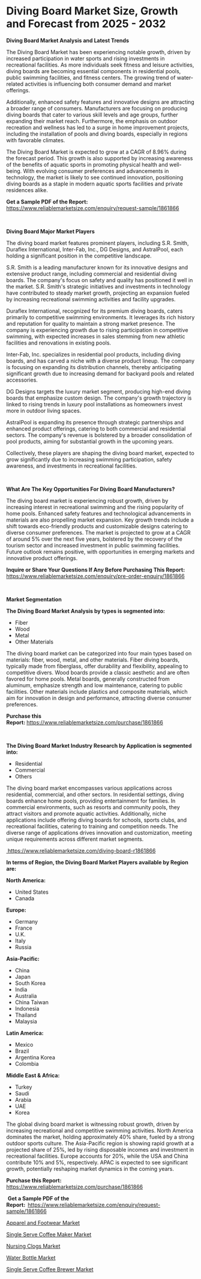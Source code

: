 <p><h1>Diving Board Market Size, Growth and Forecast from 2025 - 2032</h1></p><p><strong>Diving Board Market Analysis and Latest Trends</strong></p>
<p><p>The Diving Board Market has been experiencing notable growth, driven by increased participation in water sports and rising investments in recreational facilities. As more individuals seek fitness and leisure activities, diving boards are becoming essential components in residential pools, public swimming facilities, and fitness centers. The growing trend of water-related activities is influencing both consumer demand and market offerings.</p><p>Additionally, enhanced safety features and innovative designs are attracting a broader range of consumers. Manufacturers are focusing on producing diving boards that cater to various skill levels and age groups, further expanding their market reach. Furthermore, the emphasis on outdoor recreation and wellness has led to a surge in home improvement projects, including the installation of pools and diving boards, especially in regions with favorable climates.</p><p>The Diving Board Market is expected to grow at a CAGR of 8.96% during the forecast period. This growth is also supported by increasing awareness of the benefits of aquatic sports in promoting physical health and well-being. With evolving consumer preferences and advancements in technology, the market is likely to see continued innovation, positioning diving boards as a staple in modern aquatic sports facilities and private residences alike.</p></p>
<p><strong>Get a Sample PDF of the Report:&nbsp;</strong> <a href="https://www.reliablemarketsize.com/enquiry/request-sample/1861866?utm_campaign=1888&utm_medium=2&utm_source=Github&utm_content=ia&utm_term=04042025&utm_id=diving-board">https://www.reliablemarketsize.com/enquiry/request-sample/1861866</a></p>
<p>&nbsp;</p>
<p><strong>Diving Board Major Market Players</strong></p>
<p><p>The diving board market features prominent players, including S.R. Smith, Duraflex International, Inter-Fab, Inc., DG Designs, and AstralPool, each holding a significant position in the competitive landscape.</p><p>S.R. Smith is a leading manufacturer known for its innovative designs and extensive product range, including commercial and residential diving boards. The company's focus on safety and quality has positioned it well in the market. S.R. Smith's strategic initiatives and investments in technology have contributed to steady market growth, projecting an expansion fueled by increasing recreational swimming activities and facility upgrades.</p><p>Duraflex International, recognized for its premium diving boards, caters primarily to competitive swimming environments. It leverages its rich history and reputation for quality to maintain a strong market presence. The company is experiencing growth due to rising participation in competitive swimming, with expected increases in sales stemming from new athletic facilities and renovations in existing pools.</p><p>Inter-Fab, Inc. specializes in residential pool products, including diving boards, and has carved a niche with a diverse product lineup. The company is focusing on expanding its distribution channels, thereby anticipating significant growth due to increasing demand for backyard pools and related accessories.</p><p>DG Designs targets the luxury market segment, producing high-end diving boards that emphasize custom design. The company's growth trajectory is linked to rising trends in luxury pool installations as homeowners invest more in outdoor living spaces.</p><p>AstralPool is expanding its presence through strategic partnerships and enhanced product offerings, catering to both commercial and residential sectors. The company's revenue is bolstered by a broader consolidation of pool products, aiming for substantial growth in the upcoming years.</p><p>Collectively, these players are shaping the diving board market, expected to grow significantly due to increasing swimming participation, safety awareness, and investments in recreational facilities.</p></p>
<p>&nbsp;</p>
<p><strong>What Are The Key Opportunities For Diving Board Manufacturers?</strong></p>
<p><p>The diving board market is experiencing robust growth, driven by increasing interest in recreational swimming and the rising popularity of home pools. Enhanced safety features and technological advancements in materials are also propelling market expansion. Key growth trends include a shift towards eco-friendly products and customizable designs catering to diverse consumer preferences. The market is projected to grow at a CAGR of around 5% over the next five years, bolstered by the recovery of the tourism sector and increased investment in public swimming facilities. Future outlook remains positive, with opportunities in emerging markets and innovative product offerings.</p></p>
<p><strong>Inquire or Share Your Questions If Any Before Purchasing This Report:</strong> <a href="https://www.reliablemarketsize.com/enquiry/pre-order-enquiry/1861866?utm_campaign=1888&utm_medium=2&utm_source=Github&utm_content=ia&utm_term=04042025&utm_id=diving-board">https://www.reliablemarketsize.com/enquiry/pre-order-enquiry/1861866</a></p>
<p>&nbsp;</p>
<p><strong>Market Segmentation</strong></p>
<p><strong>The Diving Board Market Analysis by types is segmented into:</strong></p>
<p><ul><li>Fiber</li><li>Wood</li><li>Metal</li><li>Other Materials</li></ul></p>
<p><p>The diving board market can be categorized into four main types based on materials: fiber, wood, metal, and other materials. Fiber diving boards, typically made from fiberglass, offer durability and flexibility, appealing to competitive divers. Wood boards provide a classic aesthetic and are often favored for home pools. Metal boards, generally constructed from aluminum, emphasize strength and low maintenance, catering to public facilities. Other materials include plastics and composite materials, which aim for innovation in design and performance, attracting diverse consumer preferences.</p></p>
<p><strong>Purchase this Report:&nbsp;</strong><a href="https://www.reliablemarketsize.com/purchase/1861866?utm_campaign=1888&utm_medium=2&utm_source=Github&utm_content=ia&utm_term=04042025&utm_id=diving-board">https://www.reliablemarketsize.com/purchase/1861866</a></p>
<p>&nbsp;</p>
<p><strong>The Diving Board Market Industry Research by Application is segmented into:</strong></p>
<p><ul><li>Residential</li><li>Commercial</li><li>Others</li></ul></p>
<p><p>The diving board market encompasses various applications across residential, commercial, and other sectors. In residential settings, diving boards enhance home pools, providing entertainment for families. In commercial environments, such as resorts and community pools, they attract visitors and promote aquatic activities. Additionally, niche applications include offering diving boards for schools, sports clubs, and recreational facilities, catering to training and competition needs. The diverse range of applications drives innovation and customization, meeting unique requirements across different market segments.</p></p>
<p><a href="https://www.reliablemarketsize.com/diving-board-r1861866?utm_campaign=1888&utm_medium=2&utm_source=Github&utm_content=ia&utm_term=04042025&utm_id=diving-board">&nbsp;https://www.reliablemarketsize.com/diving-board-r1861866</a></p>
<p><strong>In terms of Region, the Diving Board Market Players available by Region are:</strong></p>
<p>
    <p> <strong> North America: </strong>
        <ul>
            <li>United States</li>
            <li>Canada</li>
        </ul>
        </p> 
    <p> <strong> Europe: </strong>
        <ul>
            <li>Germany</li>
            <li>France</li>
            <li>U.K.</li>
            <li>Italy</li>
            <li>Russia</li>
        </ul>
        </p> 
    <p> <strong> Asia-Pacific: </strong>
        <ul>
            <li>China</li>
            <li>Japan</li>
            <li>South Korea</li>
            <li>India</li>
            <li>Australia</li>
            <li>China Taiwan</li>
            <li>Indonesia</li>
            <li>Thailand</li>
            <li>Malaysia</li>
        </ul>
        </p> 
    <p> <strong> Latin America: </strong>
        <ul>
            <li>Mexico</li>
            <li>Brazil</li>
            <li>Argentina Korea</li>
            <li>Colombia</li>
        </ul>
        </p> 
    <p> <strong> Middle East & Africa: </strong>
        <ul>
            <li>Turkey</li>
            <li>Saudi</li>
            <li>Arabia</li>
            <li>UAE</li>
            <li>Korea</li>
        </ul>
    </p>
    </p>
<p><p>The global diving board market is witnessing robust growth, driven by increasing recreational and competitive swimming activities. North America dominates the market, holding approximately 40% share, fueled by a strong outdoor sports culture. The Asia-Pacific region is showing rapid growth at a projected share of 25%, led by rising disposable incomes and investment in recreational facilities. Europe accounts for 20%, while the USA and China contribute 10% and 5%, respectively. APAC is expected to see significant growth, potentially reshaping market dynamics in the coming years.</p></p>
<p><strong>Purchase this Report: </strong><a href="https://www.reliablemarketsize.com/purchase/1861866?utm_campaign=1888&utm_medium=2&utm_source=Github&utm_content=ia&utm_term=04042025&utm_id=diving-board">https://www.reliablemarketsize.com/purchase/1861866</a></p>
<p>&nbsp;<strong>Get a Sample PDF of the Report:&nbsp;&nbsp;</strong><a href="https://www.reliablemarketsize.com/enquiry/request-sample/1861866?utm_campaign=1888&utm_medium=2&utm_source=Github&utm_content=ia&utm_term=04042025&utm_id=diving-board">https://www.reliablemarketsize.com/enquiry/request-sample/1861866</a></p>
<p><strong></strong></p>
<p><p><a href="https://github.com/shamprenadw7/Market-Research-Report-List-1/blob/main/apparel-and-footwear-market.md?utm_campaign=1888&utm_medium=2&utm_source=Github&utm_content=ia&utm_term=04042025&utm_id=diving-board">Apparel and Footwear Market</a></p><p><a href="https://github.com/estaykaleslo/Market-Research-Report-List-1/blob/main/single-serve-coffee-maker-market.md?utm_campaign=1888&utm_medium=2&utm_source=Github&utm_content=ia&utm_term=04042025&utm_id=diving-board">Single Serve Coffee Maker Market</a></p><p><a href="https://github.com/parthplagaf6/Market-Research-Report-List-1/blob/main/nursing-clogs-market.md?utm_campaign=1888&utm_medium=2&utm_source=Github&utm_content=ia&utm_term=04042025&utm_id=diving-board">Nursing Clogs Market</a></p><p><a href="https://github.com/gulaimolin/Market-Research-Report-List-7/blob/main/water-bottle-market.md?utm_campaign=1888&utm_medium=2&utm_source=Github&utm_content=ia&utm_term=04042025&utm_id=diving-board">Water Bottle Market</a></p><p><a href="https://github.com/abararybar2x/Market-Research-Report-List-1/blob/main/single-serve-coffee-brewer-market.md?utm_campaign=1888&utm_medium=2&utm_source=Github&utm_content=ia&utm_term=04042025&utm_id=diving-board">Single Serve Coffee Brewer Market</a></p></p>